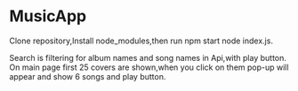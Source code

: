 # MusicApp
Clone repository,Install node_modules,then run npm start node index.js.

Search is filtering for album names and song names in Api,with play button.
On main page first 25 covers are shown,when you click on them pop-up will appear and show 6 songs and play button. 

